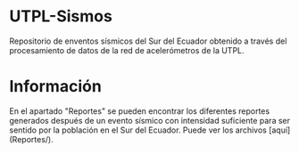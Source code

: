 # UTPL-Sismos

Repositorio de enventos sísmicos del Sur del Ecuador obtenido a través del procesamiento de datos de la red de acelerómetros de la UTPL. 

# Información

En el apartado "Reportes" se pueden encontrar los diferentes reportes generados después de un evento sísmico con intensidad suficiente para ser sentido por la población en el Sur del Ecuador. Puede ver los archivos [aquí] (Reportes/).
